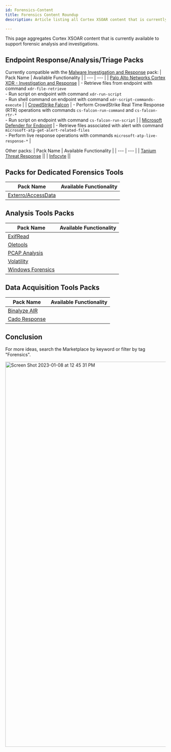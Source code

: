 ```yaml
---
id: Forensics-Content
title: Forensics Content Roundup
description: Article listing all Cortex XSOAR content that is currently available to support forensic analysis and investigations.

---
```

This page aggregates Cortex XSOAR content that is currently available to support forensic analysis and investigations.

## Endpoint Response/Analysis/Triage Packs
Currently compatible with the [Malware Investigation and Response](https://xsoar.pan.dev/docs/reference/packs/malware-investigation-and-response) pack:
| Pack Name | Available Functionality |
| --- | --- |
| [Palo Alto Networks Cortex XDR - Investigation and Response](https://xsoar.pan.dev/docs/reference/packs/palo-alto-networks-cortex-xdr---investigation-and-response) | - Retrieve files from endpoint with command `xdr-file-retrieve`<br />- Run script on endpoint with command `xdr-run-script`<br />- Run shell command on endpoint with command `xdr-script-commands-execute` |
| [CrowdStrike Falcon](https://cortex.marketplace.pan.dev/marketplace/details/CrowdStrikeFalcon/) | - Perform CrowdStrike Real Time Response (RTR) operations with commands `cs-falcon-run-command` and `cs-falcon-rtr-*`<br />- Run script on endpoint with command `cs-falcon-run-script` |
| [Microsoft Defender for Endpoint](https://cortex.marketplace.pan.dev/marketplace/details/MicrosoftDefenderAdvancedThreatProtection/) | - Retrieve files associated with alert with command `microsoft-atp-get-alert-related-files`<br />- Perform live response operations with commands `microsoft-atp-live-response-*` | 

Other packs:
| Pack Name | Available Functionality |
| --- | --- |
| [Tanium Threat Response](https://cortex.marketplace.pan.dev/marketplace/details/TaniumThreatResponse/) ||
| [Infocyte](https://cortex.marketplace.pan.dev/marketplace/details/Infocyte/) ||
            
## Packs for Dedicated Forensics Tools
| Pack Name | Available Functionality |
| --- | --- |
| [Exterro/AccessData](https://cortex.marketplace.pan.dev/marketplace/details/Exterro/) ||

## Analysis Tools Packs
| Pack Name | Available Functionality |
| --- | --- |
| [ExifRead](https://cortex.marketplace.pan.dev/marketplace/details/ExifRead/) | |
| [Oletools](https://cortex.marketplace.pan.dev/marketplace/details/Oletools/) | |
| [PCAP Analysis](https://cortex.marketplace.pan.dev/marketplace/details/PcapAnalysis/) | |
| [Volatility](https://cortex.marketplace.pan.dev/marketplace/details/Volatility/) ||
| [Windows Forensics](https://xsoar.pan.dev/docs/reference/packs/Windows_Forensics) | |

## Data Acquisition Tools Packs
| Pack Name | Available Functionality |
| --- | --- |
| [Binalyze AIR](https://cortex.marketplace.pan.dev/marketplace/details/Binalyze/) ||
| [Cado Response](https://cortex.marketplace.pan.dev/marketplace/details/CadoResponse/) ||

## Conclusion

For more ideas, search the Marketplace by keyword or filter by tag "Forensics".

<img width="1207" alt="Screen Shot 2023-01-08 at 12 45 31 PM" src="https://user-images.githubusercontent.com/91506078/211215821-ead5063e-72a0-4833-bfe7-f161c0b0d3f0.png">
